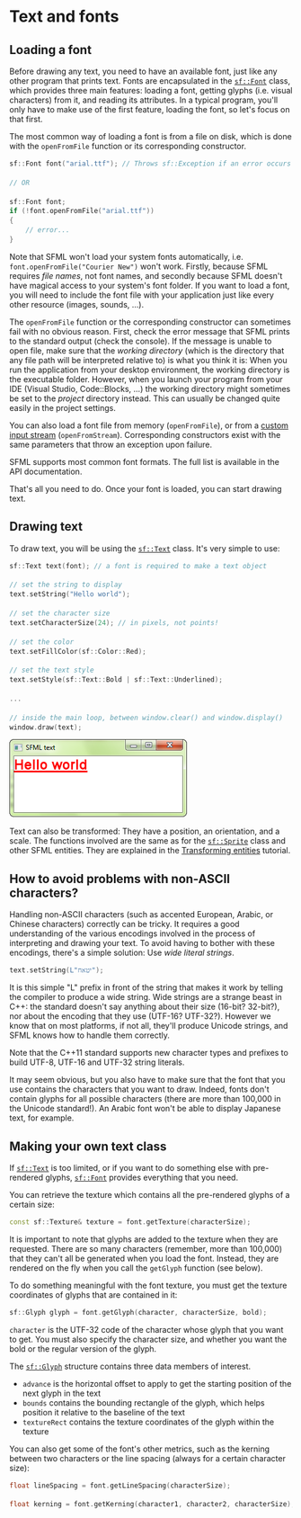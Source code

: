 # Text and fonts

## Loading a font

Before drawing any text, you need to have an available font, just like any other program that prints text.
Fonts are encapsulated in the [`sf::Font`](../../../documentation/3.0.0/classsf_1_1Font.html "sf::Font documentation") class, which provides three main features: loading a font, getting glyphs (i.e. visual characters) from it, and reading its attributes.
In a typical program, you'll only have to make use of the first feature, loading the font, so let's focus on that first.

The most common way of loading a font is from a file on disk, which is done with the `openFromFile` function or its corresponding constructor.

```cpp
sf::Font font("arial.ttf"); // Throws sf::Exception if an error occurs

// OR

sf::Font font;
if (!font.openFromFile("arial.ttf"))
{
    // error...
}
```

Note that SFML won't load your system fonts automatically, i.e. `font.openFromFile("Courier New")` won't work.
Firstly, because SFML requires _file names_, not font names, and secondly because SFML doesn't have magical access to your system's font folder.
If you want to load a font, you will need to include the font file with your application just like every other resource (images, sounds, ...).

The `openFromFile` function or the corresponding constructor can sometimes fail with no obvious reason.
First, check the error message that SFML prints to the standard output (check the console).
If the message is unable to open file, make sure that the _working directory_ (which is the directory that any file path will be interpreted relative to) is what you think it is: When you run the application from your desktop environment, the working directory is the executable folder.
However, when you launch your program from your IDE (Visual Studio, Code::Blocks, ...) the working directory might sometimes be set to the _project_ directory instead.
This can usually be changed quite easily in the project settings.

You can also load a font file from memory (`openFromFile`), or from a [custom input stream](../system/stream.md "Input streams tutorial") (`openFromStream`).
Corresponding constructors exist with the same parameters that throw an exception upon failure.

SFML supports most common font formats.
The full list is available in the API documentation.

That's all you need to do.
Once your font is loaded, you can start drawing text.

## Drawing text

To draw text, you will be using the [`sf::Text`](../../../documentation/3.0.0/classsf_1_1Text.html "sf::Text documentation") class.
It's very simple to use:

```cpp
sf::Text text(font); // a font is required to make a text object

// set the string to display
text.setString("Hello world");

// set the character size
text.setCharacterSize(24); // in pixels, not points!

// set the color
text.setFillColor(sf::Color::Red);

// set the text style
text.setStyle(sf::Text::Bold | sf::Text::Underlined);

...

// inside the main loop, between window.clear() and window.display()
window.draw(text);
```

![](text-draw.png "Drawing text")

Text can also be transformed: They have a position, an orientation, and a scale.
The functions involved are the same as for the [`sf::Sprite`](../../../documentation/3.0.0/classsf_1_1Sprite.html "sf::Sprite documentation") class and other SFML entities.
They are explained in the [Transforming entities](transform.md "'Transforming entities' tutorial") tutorial.

## How to avoid problems with non-ASCII characters?

Handling non-ASCII characters (such as accented European, Arabic, or Chinese characters) correctly can be tricky.
It requires a good understanding of the various encodings involved in the process of interpreting and drawing your text.
To avoid having to bother with these encodings, there's a simple solution: Use _wide literal strings_.

```cpp
text.setString(L"יטאח");
```

It is this simple "L" prefix in front of the string that makes it work by telling the compiler to produce a wide string.
Wide strings are a strange beast in C++: the standard doesn't say anything about their size (16-bit? 32-bit?), nor about the encoding that they use (UTF-16? UTF-32?).
However we know that on most platforms, if not all, they'll produce Unicode strings, and SFML knows how to handle them correctly.

Note that the C++11 standard supports new character types and prefixes to build UTF-8, UTF-16 and UTF-32 string literals.

It may seem obvious, but you also have to make sure that the font that you use contains the characters that you want to draw.
Indeed, fonts don't contain glyphs for all possible characters (there are more than 100,000 in the Unicode standard!).
An Arabic font won't be able to display Japanese text, for example.

## Making your own text class

If [`sf::Text`](../../../documentation/3.0.0/classsf_1_1Text.html "sf::Text documentation") is too limited, or if you want to do something else with pre-rendered glyphs, [`sf::Font`](../../../documentation/3.0.0/classsf_1_1Font.html "sf::Font documentation") provides everything that you need.

You can retrieve the texture which contains all the pre-rendered glyphs of a certain size:

```cpp
const sf::Texture& texture = font.getTexture(characterSize);
```

It is important to note that glyphs are added to the texture when they are requested.
There are so many characters (remember, more than 100,000) that they can't all be generated when you load the font.
Instead, they are rendered on the fly when you call the `getGlyph` function (see below).

To do something meaningful with the font texture, you must get the texture coordinates of glyphs that are contained in it:

```cpp
sf::Glyph glyph = font.getGlyph(character, characterSize, bold);
```

`character` is the UTF-32 code of the character whose glyph that you want to get.
You must also specify the character size, and whether you want the bold or the regular version of the glyph.

The [`sf::Glyph`](../../../documentation/3.0.0/structsf_1_1Glyph.html "sf::Glyph documentation") structure contains three data members of interest.

- `advance` is the horizontal offset to apply to get the starting position of the next glyph in the text
- `bounds` contains the bounding rectangle of the glyph, which helps position it relative to the baseline of the text
- `textureRect` contains the texture coordinates of the glyph within the texture

You can also get some of the font's other metrics, such as the kerning between two characters or the line spacing (always for a certain character size):

```cpp
float lineSpacing = font.getLineSpacing(characterSize);

float kerning = font.getKerning(character1, character2, characterSize);
```
